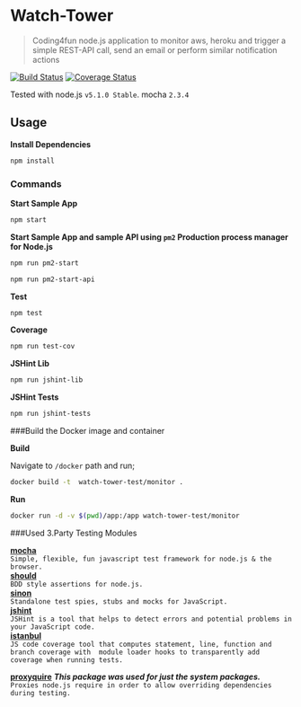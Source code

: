 Watch-Tower
================================

> Coding4fun node.js application to monitor aws, heroku and trigger a simple REST-API call, send an email or perform similar notification actions

[![Build Status](https://travis-ci.org/ziyasal/watch-tower.svg)](https://travis-ci.org/ziyasal/watch-tower) [![Coverage Status](https://coveralls.io/repos/ziyasal/watch-tower/badge.svg?branch=master&service=github)](https://coveralls.io/github/ziyasal/watch-tower?branch=master)

Tested with node.js `v5.1.0 Stable`.
mocha `2.3.4`

## Usage

**Install Dependencies**

```sh
npm install
```

### Commands

**Start Sample App**
```sh
npm start
```

**Start Sample App and sample API using `pm2` Production process manager for Node.js**
```sh
npm run pm2-start
```

```sh
npm run pm2-start-api
```

**Test**
```sh
npm test
```

**Coverage**
```sh
npm run test-cov
```

**JSHint Lib**
```sh
npm run jshint-lib
```

**JSHint Tests**
```sh
npm run jshint-tests
```

###Build the Docker image and container

**Build**

Navigate to `/docker` path and run;

```sh
docker build -t  watch-tower-test/monitor .
```

**Run**

```sh
docker run -d -v $(pwd)/app:/app watch-tower-test/monitor
```

###Used 3.Party Testing Modules

[**mocha**](https://github.com/mochajs/mocha)  
`Simple, flexible, fun javascript test framework for node.js & the browser.`  
[**should**](https://github.com/shouldjs/should.js)  
`BDD style assertions for node.js.`  
[**sinon**](https://github.com/sinonjs/sinon)   
`Standalone test spies, stubs and mocks for JavaScript.`  
[**jshint**](https://github.com/jshint/jshint)  
`JSHint is a tool that helps to detect errors and potential problems in your JavaScript code.`  
[**istanbul**](https://github.com/gotwarlost/istanbul)  
`JS code coverage tool that computes statement, line, function and branch coverage with 
module loader hooks to transparently add coverage when running tests.`

[**proxyquire**](https://github.com/thlorenz/proxyquire)
 _**This package was used for just the system packages.**_  
`Proxies node.js require in order to allow overriding dependencies during testing.`
  
